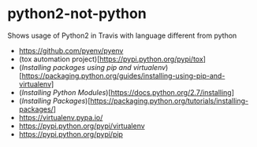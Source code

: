 # python2-not-python
Shows usage of Python2 in Travis with language different from python

* https://github.com/pyenv/pyenv
* (tox automation project)[https://pypi.python.org/pypi/tox]
* (*Installing packages using pip and virtualenv*)[https://packaging.python.org/guides/installing-using-pip-and-virtualenv]
* (*Installing Python Modules*)[https://docs.python.org/2.7/installing]
* (*Installing Packages*)[https://packaging.python.org/tutorials/installing-packages/]
* https://virtualenv.pypa.io/
* https://pypi.python.org/pypi/virtualenv
* https://pypi.python.org/pypi/pip
